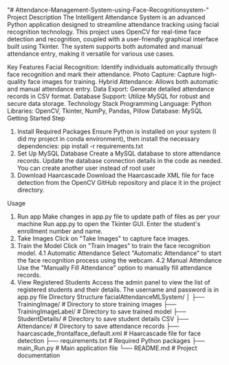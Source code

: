"# Attendance-Management-System-using-Face-Recognitionsystem-" 
Project Description
The Intelligent Attendance System is an advanced Python application designed to streamline attendance tracking using facial recognition technology. This project uses OpenCV for real-time face detection and recognition, coupled with a user-friendly graphical interface built using Tkinter. The system supports both automated and manual attendance entry, making it versatile for various use cases.

Key Features
Facial Recognition: Identify individuals automatically through face recognition and mark their attendance.
Photo Capture: Capture high-quality face images for training.
Hybrid Attendance: Allows both automatic and manual attendance entry.
Data Export: Generate detailed attendance records in CSV format.
Database Support: Utilize MySQL for robust and secure data storage.
Technology Stack
Programming Language: Python
Libraries: OpenCV, Tkinter, NumPy, Pandas, Pillow
Database: MySQL
Getting Started
Step 

1. Install Required Packages
Ensure Python is installed on your system (I did my project in conda environment), then install the necessary dependencies:
pip install -r requirements.txt
2. Set Up MySQL Database
Create a MySQL database to store attendance records.
Update the database connection details in the code as needed.
You can create another user instead of root user
3. Download Haarcascade
Download the Haarcascade XML file for face detection from the OpenCV GitHub repository and place it in the project directory.

Usage
1. Run app
Make changes in app.py file to update path of files as per your machine
Run app.py to open the Tkinter GUI.
Enter the student's enrollment number and name.
2. Take Images
Click on "Take Images" to capture face images.
3. Train the Model
Click on "Train Images" to train the face recognition model.
4.1 Automatic Attendance
Select "Automatic Attendance" to start the face recognition process using the webcam.
4.2 Manual Attendance
Use the "Manually Fill Attendance" option to manually fill attendance records.
5. View Registered Students
Access the admin panel to view the list of registered students and their details.
The username and password is in app.py file
Directory Structure
facialAttendanceMLSystem/
│
├── TrainingImage/               # Directory to store training images
├── TrainingImageLabel/          # Directory to save trained model
├── StudentDetails/              # Directory to save student details CSV
├── Attendance/                  # Directory to save attendance records
├── haarcascade_frontalface_default.xml  # Haarcascade file for face detection
├── requirements.txt             # Required Python packages
├── main_Run.py                  # Main application file
└── README.md                    # Project documentation

